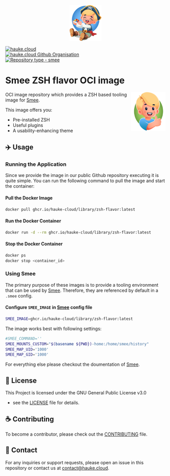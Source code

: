 <p align="center">
  <img src="resources/img/logo.png" alt="repository logo" width="20%" height="20%">
</p>


<a href="https://hauke.cloud" target="_blank"><img src="https://img.shields.io/badge/home-hauke.cloud-brightgreen" alt="hauke.cloud" style="display: block;" /></a>
<a href="https://github.com/hauke-cloud" target="_blank"><img src="https://img.shields.io/badge/github-hauke.cloud-blue" alt="hauke.cloud Github Organisation" style="display: block;" /></a>
<a href="https://github.com/hauke-cloud/readme-management" target="_blank"><img src="https://img.shields.io/badge/template-smee-orange" alt="Repository type - smee" style="display: block;" /></a>


# Smee ZSH flavor OCI image


<img src="https://raw.githubusercontent.com/hauke-cloud/.github/main/resources/img/organisation-logo-small.png" alt="hauke.cloud logo" width="109" height="123" align="right">


OCI image repository which provides a ZSH based tooling image for [Smee](https://github.com/hauke-cloud/smee).

This image offers you:
- Pre-installed ZSH
- Useful plugins
- A usability-enhancing theme





## :airplane: Usage
### Running the Application

Since we provide the image in our public Github repository executing it is
quite simple. You can run the following command to pull the image and
start the container:

#### Pull the Docker Image

```bash
docker pull ghcr.io/hauke-cloud/library/zsh-flavor:latest
```

#### Run the Docker Container

```bash
docker run -d --rm ghcr.io/hauke-cloud/library/zsh-flavor:latest
```

#### Stop the Docker Container

```bash
docker ps
docker stop <container_id>
```

### Using Smee

The primary purpose of these images is to provide a tooling environment that can be used by [Smee](https://github.com/hauke-cloud/smee).
Therefore, they are referenced by default in a ```.smee``` config.

#### Configure ```SMEE_IMAGE``` in [Smee](https://github.com/hauke-cloud/smee) config file

```bash
SMEE_IMAGE=ghcr.io/hauke-cloud/library/zsh-flavor:latest
```

The image works best with following settings:
```bash
#SMEE_COMMAND=''
SMEE_MOUNTS_CUSTOM="$(basename ${PWD})-home:/home/smee/history"
SMEE_MAP_UID='1000'
SMEE_MAP_GID='1000'
```

For everything else please checkout the doumentation of [Smee](https://github.com/hauke-cloud/smee).



## 📄 License

This Project is licensed under the GNU General Public License v3.0

- see the [LICENSE](LICENSE) file for details.


## :coffee: Contributing

To become a contributor, please check out the [CONTRIBUTING](CONTRIBUTING.md) file.


## :email: Contact

For any inquiries or support requests, please open an issue in this
repository or contact us at [contact@hauke.cloud](mailto:contact@hauke.cloud).

